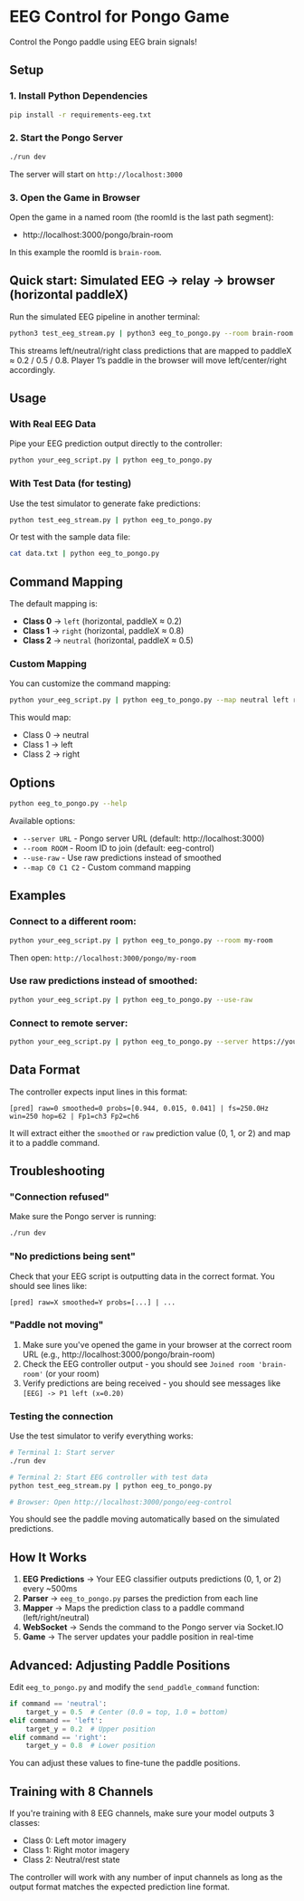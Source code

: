# EEG Control for Pongo Game

Control the Pongo paddle using EEG brain signals!

## Setup

### 1. Install Python Dependencies

```bash
pip install -r requirements-eeg.txt
```

### 2. Start the Pongo Server

```bash
./run dev
```

The server will start on `http://localhost:3000`

### 3. Open the Game in Browser

Open the game in a named room (the roomId is the last path segment):

- http://localhost:3000/pongo/brain-room

In this example the roomId is `brain-room`.

## Quick start: Simulated EEG → relay → browser (horizontal paddleX)

Run the simulated EEG pipeline in another terminal:

```bash
python3 test_eeg_stream.py | python3 eeg_to_pongo.py --room brain-room
```

This streams left/neutral/right class predictions that are mapped to paddleX ≈ 0.2 / 0.5 / 0.8.
Player 1’s paddle in the browser will move left/center/right accordingly.


## Usage

### With Real EEG Data

Pipe your EEG prediction output directly to the controller:

```bash
python your_eeg_script.py | python eeg_to_pongo.py
```

### With Test Data (for testing)

Use the test simulator to generate fake predictions:

```bash
python test_eeg_stream.py | python eeg_to_pongo.py
```

Or test with the sample data file:

```bash
cat data.txt | python eeg_to_pongo.py
```

## Command Mapping

The default mapping is:

- **Class 0** → `left` (horizontal, paddleX ≈ 0.2)
- **Class 1** → `right` (horizontal, paddleX ≈ 0.8)
- **Class 2** → `neutral` (horizontal, paddleX ≈ 0.5)

### Custom Mapping

You can customize the command mapping:

```bash
python your_eeg_script.py | python eeg_to_pongo.py --map neutral left right
```

This would map:
- Class 0 → neutral
- Class 1 → left
- Class 2 → right

## Options

```bash
python eeg_to_pongo.py --help
```

Available options:

- `--server URL` - Pongo server URL (default: http://localhost:3000)
- `--room ROOM` - Room ID to join (default: eeg-control)
- `--use-raw` - Use raw predictions instead of smoothed
- `--map C0 C1 C2` - Custom command mapping

## Examples

### Connect to a different room:

```bash
python your_eeg_script.py | python eeg_to_pongo.py --room my-room
```

Then open: `http://localhost:3000/pongo/my-room`

### Use raw predictions instead of smoothed:

```bash
python your_eeg_script.py | python eeg_to_pongo.py --use-raw
```

### Connect to remote server:

```bash
python your_eeg_script.py | python eeg_to_pongo.py --server https://your-server.com
```

## Data Format

The controller expects input lines in this format:

```
[pred] raw=0 smoothed=0 probs=[0.944, 0.015, 0.041] | fs=250.0Hz win=250 hop=62 | Fp1=ch3 Fp2=ch6
```

It will extract either the `smoothed` or `raw` prediction value (0, 1, or 2) and map it to a paddle command.

## Troubleshooting

### "Connection refused"

Make sure the Pongo server is running:

```bash
./run dev
```

### "No predictions being sent"

Check that your EEG script is outputting data in the correct format. You should see lines like:

```
[pred] raw=X smoothed=Y probs=[...] | ...
```

### "Paddle not moving"

1. Make sure you've opened the game in your browser at the correct room URL (e.g., http://localhost:3000/pongo/brain-room)
2. Check the EEG controller output - you should see `Joined room 'brain-room'` (or your room)
3. Verify predictions are being received - you should see messages like `[EEG] -> P1 left (x=0.20)`

### Testing the connection

Use the test simulator to verify everything works:

```bash
# Terminal 1: Start server
./run dev

# Terminal 2: Start EEG controller with test data
python test_eeg_stream.py | python eeg_to_pongo.py

# Browser: Open http://localhost:3000/pongo/eeg-control
```

You should see the paddle moving automatically based on the simulated predictions.

## How It Works

1. **EEG Predictions** → Your EEG classifier outputs predictions (0, 1, or 2) every ~500ms
2. **Parser** → `eeg_to_pongo.py` parses the prediction from each line
3. **Mapper** → Maps the prediction class to a paddle command (left/right/neutral)
4. **WebSocket** → Sends the command to the Pongo server via Socket.IO
5. **Game** → The server updates your paddle position in real-time

## Advanced: Adjusting Paddle Positions

Edit `eeg_to_pongo.py` and modify the `send_paddle_command` function:

```python
if command == 'neutral':
    target_y = 0.5  # Center (0.0 = top, 1.0 = bottom)
elif command == 'left':
    target_y = 0.2  # Upper position
elif command == 'right':
    target_y = 0.8  # Lower position
```

You can adjust these values to fine-tune the paddle positions.

## Training with 8 Channels

If you're training with 8 EEG channels, make sure your model outputs 3 classes:
- Class 0: Left motor imagery
- Class 1: Right motor imagery
- Class 2: Neutral/rest state

The controller will work with any number of input channels as long as the output format matches the expected prediction line format.

